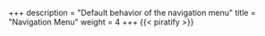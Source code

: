 +++
description = "Default behavior of the navigation menu"
title = "Navigation Menu"
weight = 4
+++
{{< piratify >}}
